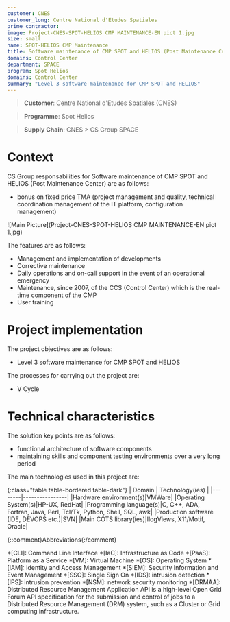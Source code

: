 ```yaml
---
customer: CNES
customer_long: Centre National d'Etudes Spatiales
prime_contractor: 
image: Project-CNES-SPOT-HELIOS CMP MAINTENANCE-EN pict 1.jpg
size: small
name: SPOT-HELIOS CMP Maintenance
title: Software maintenance of CMP SPOT and HELIOS (Post Maintenance Center)
domains: Control Center
department: SPACE
program: Spot Helios
domains: Control Center
summary: "Level 3 software maintenance for CMP SPOT and HELIOS"
---
```


> __Customer__\: Centre National d'Etudes Spatiales (CNES)

> __Programme__\: Spot Helios

> __Supply Chain__\: CNES >  CS Group SPACE


# Context


CS Group responsabilities for Software maintenance of CMP SPOT and HELIOS (Post Maintenance Center) are as follows:
* bonus on fixed price TMA (project management and quality, technical coordination management of the IT platform, configuration management)

![Main Picture](Project-CNES-SPOT-HELIOS CMP MAINTENANCE-EN pict 1.jpg)

The features are as follows:
* Management and implementation of developments
* Corrective maintenance
* Daily operations and on-call support in the event of an operational emergency
* Maintenance, since 2007, of the CCS (Control Center) which is the real-time component of the CMP
* User training

# Project implementation

The project objectives are as follows:
* Level 3 software maintenance for CMP SPOT and HELIOS

The processes for carrying out the project are:
* V Cycle

# Technical characteristics

The solution key points are as follows:
* functional architecture of software components
* maintaining skills and component testing environments over a very long period



The main technologies used in this project are:

{:class="table table-bordered table-dark"}
| Domain | Technology(ies) |
|--------|----------------|
|Hardware environment(s)|VMWare|
|Operating System(s)|HP-UX, RedHat|
|Programming language(s)|C, C++, ADA, Fortran, Java, Perl, Tcl/Tk, Python, Shell, SQL, awk|
|Production software (IDE, DEVOPS etc.)|SVN|
|Main COTS library(ies)|IlogViews, X11/Motif, Oracle|



{::comment}Abbreviations{:/comment}

*[CLI]: Command Line Interface
*[IaC]: Infrastructure as Code
*[PaaS]: Platform as a Service
*[VM]: Virtual Machine
*[OS]: Operating System
*[IAM]: Identity and Access Management
*[SIEM]: Security Information and Event Management
*[SSO]: Single Sign On
*[IDS]: intrusion detection
*[IPS]: intrusion prevention
*[NSM]: network security monitoring
*[DRMAA]: Distributed Resource Management Application API is a high-level Open Grid Forum API specification for the submission and control of jobs to a Distributed Resource Management (DRM) system, such as a Cluster or Grid computing infrastructure.
